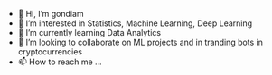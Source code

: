 - 👋 Hi, I’m gondiam 
- 👀 I’m interested in Statistics, Machine Learning, Deep Learning
- 🌱 I’m currently learning Data Analytics 
- 💞️ I’m looking to collaborate on ML projects and in tranding bots in cryptocurrencies
- 📫 How to reach me ...

<!---
gondiam/gondiam is a ✨ special ✨ repository because its `README.md` (this file) appears on your GitHub profile.
You can click the Preview link to take a look at your changes.
--->
